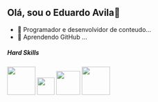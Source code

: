 ## Olá, sou o Eduardo Avila👋



- 🔭 Programador e desenvolvidor de conteudo...
- 🌱 Aprendendo GitHub ...

##### Hard Skills

<div style="display:inline_block">
  <img src = "https://github.com/user-attachments/assets/8ce11f6b-0071-41f2-93fc-dcb3daf1eef1" width = "65">
  <img src = "https://github.com/user-attachments/assets/4ffbbeb1-2262-4b77-8846-4445531e907c" width = "40">
  <img src = "https://github.com/user-attachments/assets/769861e6-df12-492e-bcae-c0a870d8eef6" width = "55">
  <img src = "https://github.com/user-attachments/assets/1bab6f91-ee10-4005-a8dd-a5b458d41855" width = "65">

</div>
